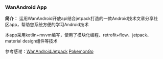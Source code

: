### WanAndroid App

**简介：** 运用WanAndroid开放api结合jetpack打造的一款Android技术文章分享社区app，帮助您系统方便的学习Android技术

本app采用kotlin+mvvm编写，使用了模块化编程、retrofit+flow、jetpack、material design组件等技术

参考感谢：[WanAndroidJetpack](https://github.com/jhbxyz/WanAndroidJetpack) [PokemonGo](https://github.com/hi-dhl/PokemonGo)

